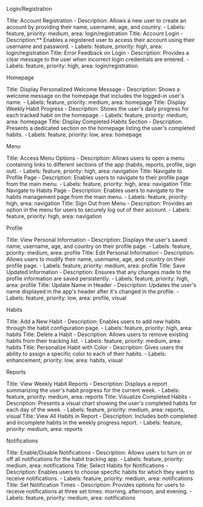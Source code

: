 Login/Registration

Title: Account Registration
    - Description: Allows a new user to create an account by providing their name, username, age, and country.
    - Labels: feature, priority: medium, area: login/registration
Title: Account Login
    - Description:** Enables a registered user to access their account using their username and password.
    - Labels: feature, priority: high, area: login/registration
Title: Error Feedback on Login
    - Description: Provides a clear message to the user when incorrect login credentials are entered.
    - Labels: feature, priority: high, area: login/registration

Homepage

Title: Display Personalized Welcome Message
    - Description: Shows a welcome message on the homepage that includes the logged-in user's name.
    - Labels: feature, priority: medium, area: homepage
Title: Display Weekly Habit Progress
    - Description: Shows the user's daily progress for each tracked habit on the homepage.
    - Labels: feature, priority: medium, area: homepage
Title: Display Completed Habits Section
    - Description: Presents a dedicated section on the homepage listing the user's completed habits.
    - Labels: feature, priority: low, area: homepage

Menu

Title: Access Menu Options
    - Description: Allows users to open a menu containing links to different sections of the app (habits, reports, profile, sign out).
    - Labels: feature, priority: high, area: navigation
Title: Navigate to Profile Page
    - Description: Enables users to navigate to their profile page from the main menu.
    - Labels: feature, priority: high, area: navigation
Title: Navigate to Habits Page
    - Description: Enables users to navigate to the habits management page from the main menu.
    - Labels: feature, priority: high, area: navigation
Title: Sign Out from Menu
    - Description: Provides an option in the menu for users to securely log out of their account.
    - Labels: feature, priority: high, area: navigation

Profile

Title: View Personal Information
    - Description: Displays the user's saved name, username, age, and country on their profile page.
    - Labels: feature, priority: medium, area: profile
Title: Edit Personal Information
    - Description: Allows users to modify their name, username, age, and country on their profile page.
    - Labels: feature, priority: medium, area: profile
Title: Save Updated Information
    - Description: Ensures that any changes made to the profile information are saved persistently.
    - Labels: feature, priority: high, area: profile
Title: Update Name in Header
    - Description: Updates the user's name displayed in the app's header after it's changed in the profile.
    - Labels: feature, priority: low, area: profile, visual

Habits

Title: Add a New Habit
    - Description: Enables users to add new habits through the habit configuration page.
    - Labels: feature, priority: high, area: habits
Title: Delete a Habit
    - Description: Allows users to remove existing habits from their tracking list.
    - Labels: feature, priority: medium, area: habits
Title: Personalize Habit with Color
    - Description: Gives users the ability to assign a specific color to each of their habits.
    - Labels: enhancement, priority: low, area: habits, visual

Reports

Title: View Weekly Habit Reports
    - Description: Displays a report summarizing the user's habit progress for the current week.
    - Labels: feature, priority: medium, area: reports
Title: Visualize Completed Habits
    - Description: Presents a visual chart showing the user's completed habits for each day of the week.
    - Labels: feature, priority: medium, area: reports, visual
Title: View All Habits in Report
    - Description: Includes both completed and incomplete habits in the weekly progress report.
    - Labels: feature, priority: medium, area: reports

Notifications

Title: Enable/Disable Notifications
    - Description: Allows users to turn on or off all notifications for the habit tracking app.
    - Labels: feature, priority: medium, area: notifications
Title: Select Habits for Notifications
    - Description: Enables users to choose specific habits for which they want to receive notifications.
    - Labels: feature, priority: medium, area: notifications
Title: Set Notification Times
    - Description: Provides options for users to receive notifications at three set times: morning, afternoon, and evening.
    - Labels: feature, priority: medium, area: notifications
